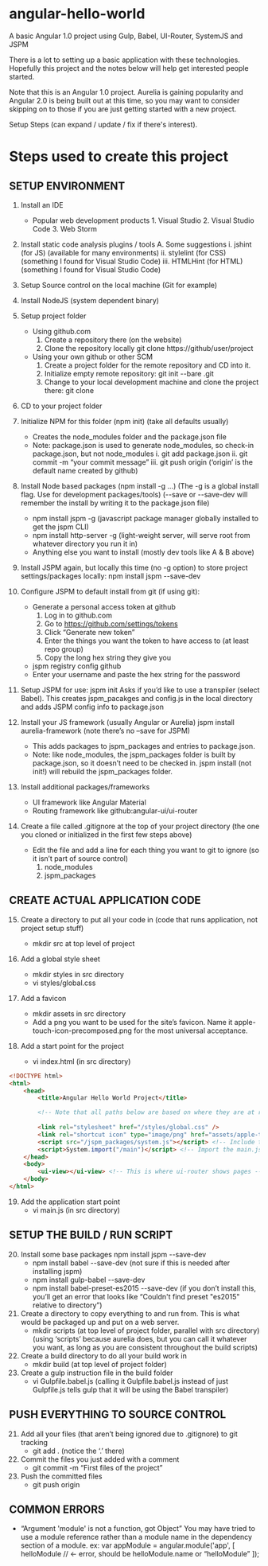 # angular-hello-world
A basic Angular 1.0 project using Gulp, Babel, UI-Router, SystemJS and JSPM

There is a lot to setting up a basic application with these technologies.
Hopefully this project and the notes below will help get interested people started.

Note that this is an Angular 1.0 project.
Aurelia is gaining popularity and Angular 2.0 is being built out at this time, so you may want to consider skipping on to those if you are just getting started with a new project.


Setup Steps (can expand / update / fix if there's interest).

# Steps used to create this project

## SETUP ENVIRONMENT

1. Install an IDE
	- Popular web development products
          1. Visual Studio
          2. Visual Studio Code
          3. Web Storm

2. Install static code analysis plugins / tools
     A. Some suggestions
          i. jshint (for JS) (available for many environments)
          ii. stylelint (for CSS) (something I found for Visual Studio Code)
          iii. HTMLHint (for HTML) (something I found for Visual Studio Code)

3. Setup Source control on the local machine (Git for example)
4. Install NodeJS (system dependent binary)
5. Setup project folder
	- Using github.com
    	1. Create a repository there (on the website)
    	2. Clone the repository locally git clone https://github/user/project
    - Using your own github or other SCM
		1. Create a project folder for the remote repository and CD into it.
        2. Initialize empty remote repository: git init --bare <repositoryname>.git
        3. Change to your local development machine and clone the project there: git clone <remote repository>
6. CD to your project folder
7. Initialize NPM for this folder (npm init) (take all defaults usually)
	- Creates the node_modules folder and the package.json file
    - Note: package.json is used to generate node_modules, so check-in package.json, but not node_modules
          i. git add package.json
         ii. git commit -m “your commit message”
        iii. git push origin (‘origin’ is the default name created by github)
8. Install Node based packages (npm install -g <package> <package> …)
     (The -g is a global install flag. Use for development packages/tools)
     (--save or --save-dev will remember the install by writing it to the package.json file)
	- npm install jspm -g (javascript package manager globally installed to get the jspm CLI)
    - npm install http-server -g (light-weight server, will serve root from whatever directory you run it in)
    - Anything else you want to install (mostly dev tools like A & B above)
9. Install JSPM again, but locally this time (no -g option) to store project settings/packages locally: npm install jspm --save-dev
10. Configure JSPM to default install from git (if using git): 
    - Generate a personal access token at github
    	1. Log in to github.com
        2. Go to https://github.com/settings/tokens
        3. Click “Generate new token”
        4. Enter the things you want the token to have access to (at least repo group)
        5. Copy the long hex string they give you  
    - jspm registry config github
    - Enter your username and paste the hex string for the password
11. Setup JSPM for use: jspm init
      Asks if you’d like to use a transpiler (select Babel).
      This creates jspm_pacakges and config.js in the local directory and adds JSPM config info to package.json
12. Install your JS framework (usually Angular or Aurelia) jspm install aurelia-framework (note there’s no –save for JSPM)
    - This adds packages to jspm_packages and entries to package.json.
    - Note: like node_modules, the jspm_packages folder is built by package.json, so it doesn’t need to be checked in. 
jspm install (not init!) will rebuild the jspm_packages folder.
13. Install additional packages/frameworks
    - UI framework like Angular Material
    - Routing framework like github:angular-ui/ui-router
14. Create a file called .gitignore at the top of your project directory (the one you cloned or initialized in the first few steps above)
    - Edit the file and add a line for each thing you want to git to ignore (so it isn’t part of source control)
    	1. node_modules
        2. jspm_packages

## CREATE ACTUAL APPLICATION CODE

15. Create a directory to put all your code in (code that runs application, not project setup stuff)
    - mkdir src at top level of project

16. Add a global style sheet
    - mkdir styles in src directory
    - vi styles/global.css

17. Add a favicon
    - mkdir assets in src directory
    - Add a png you want to be used for the site’s favicon. Name it apple-touch-icon-precomposed.png for the most universal acceptance.

18. Add a start point for the project
    - vi index.html (in src directory)
```html
<!DOCTYPE html>
<html>
    <head>
        <title>Angular Hello World Project</title>

        <!-- Note that all paths below are based on where they are at run time. This may be different than what the directory looks like at build time if you publish the site (using gulp or a .war file for instance). This is very common in production environments. -->
        
        <link rel="stylesheet" href="/styles/global.css" />
        <link rel="shortcut icon" type="image/png" href="assets/apple-touch-icon-precomposed.png"> <!-- apple-touch-icon-precomposed.png is the most compatible name across platforms -->
        <script src="/jspm_packages/system.js"></script> <!-- Include the SystemJS loader. This has to be done in HTML. After this, code can be loaded using SystemJS. -->
        <script>System.import("/main")</script> <!-- Import the main.js file using the SystemJS loader. Main.js is the functional start point of the application (index.html is just the landing point) -->
    </head>
    <body>
        <ui-view></ui-view> <!-- This is where ui-router shows pages -->
    </body>
</html>
```

19. Add the application start point
    - vi main.js (in src directory)


## SETUP THE BUILD / RUN SCRIPT

20. Install some base packages
npm install jspm --save-dev
    - npm install babel --save-dev (not sure if this is needed after installing jspm)
    - npm install gulp-babel --save-dev 
    - npm install babel-preset-es2015 --save-dev (if you don’t install this, you’ll get an error that looks like “Couldn't find preset "es2015" relative to directory”)
21. Create a directory to copy everything to and run from. This is what would be packaged up and put on a web server.
    - mkdir scripts (at top level of project folder, parallel with src directory) (using ‘scripts’ because aurelia does, but you can call it whatever you want, as long as you are consistent throughout the build scripts)
22. Create a build directory to do all your build work in
    - mkdir build (at top level of project folder)
23. Create a gulp instruction file in the build folder
    - vi Gulpfile.babel.js (calling it Gulpfile.babel.js instead of just Gulpfile.js tells gulp that it will be using the Babel transpiler)



## PUSH EVERYTHING TO SOURCE CONTROL

21. Add all your files (that aren’t being ignored due to .gitignore) to git tracking
    - git add .    (notice the ‘.’ there)
22. Commit the files you just added with a comment
    - git commit -m “First files of the project”
23. Push the committed files 
    - git push origin



## COMMON ERRORS

- “Argument 'module' is not a function, got Object”
	You may have tried to use a module reference rather than a module name in the dependency section of a module.
	ex:
		var appModule = angular.module('app', [
		    helloModule  // <- error, should be helloModule.name or “helloModule”
		]);
